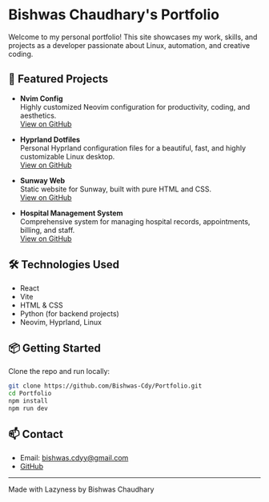 
# Bishwas Chaudhary's Portfolio

Welcome to my personal portfolio! This site showcases my work, skills, and projects as a developer passionate about Linux, automation, and creative coding.

## 🚀 Featured Projects

- **Nvim Config**  
	Highly customized Neovim configuration for productivity, coding, and aesthetics.  
	[View on GitHub](https://github.com/Bishwas-Cdy/Nvim.git)

- **Hyprland Dotfiles**  
	Personal Hyprland configuration files for a beautiful, fast, and highly customizable Linux desktop.  
	[View on GitHub](https://github.com/Bishwas-Cdy/my-hyprland-dots.git)

- **Sunway Web**  
	Static website for Sunway, built with pure HTML and CSS.  
	[View on GitHub](https://github.com/Bishwas-Cdy/Sunway-Web.git)

- **Hospital Management System**  
	Comprehensive system for managing hospital records, appointments, billing, and staff.  
	[View on GitHub](https://github.com/Bishwas-Cdy/Hospital-Management-System.git)

## 🛠️ Technologies Used

- React
- Vite
- HTML & CSS
- Python (for backend projects)
- Neovim, Hyprland, Linux

## 📦 Getting Started

Clone the repo and run locally:

```bash
git clone https://github.com/Bishwas-Cdy/Portfolio.git
cd Portfolio
npm install
npm run dev
```

## 📫 Contact

- Email: bishwas.cdyy@gmail.com
- [GitHub](https://github.com/Bishwas-Cdy)

---
Made with Lazyness by Bishwas Chaudhary
